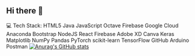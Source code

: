 ## Hi there 👋

<!--
**gauri-sharmaa/gauri-sharmaa** is a ✨ _special_ ✨ repository because its `README.md` (this file) appears on your GitHub profile.

Here are some ideas to get you started:

- 🔭 I’m currently working on ...
- 🌱 I’m currently learning ...
- 👯 I’m looking to collaborate on ...
- 🤔 I’m looking for help with ...
- 💬 Ask me about ...
- 📫 How to reach me: ...
- 😄 Pronouns: ...
- ⚡ Fun fact: ...
-->


💻 Tech Stack:
HTML5 Java JavaScript Octave Firebase Google Cloud Anaconda Bootstrap NodeJS React Firebase Adobe XD Canva Keras Matplotlib NumPy Pandas PyTorch scikit-learn TensorFlow GitHub Arduino Postman
[![Anurag's GitHub stats](https://github-readme-stats.vercel.app/api?username=anuraghazra)](https://github.com/gauri-sharmaa/github-readme-stats)


